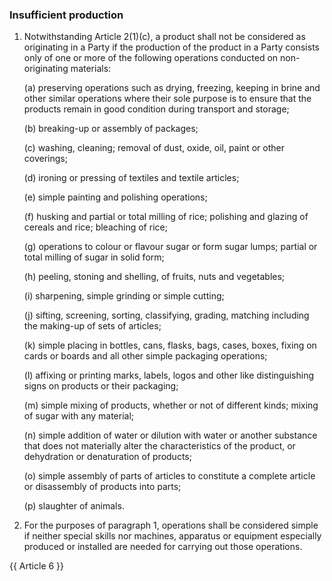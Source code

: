 ### Insufficient production

1. Notwithstanding Article 2(1)(c), a product shall not be considered as originating in a Party if the production of the product in a Party consists only of one or more of the following operations conducted on non-originating materials: 

    (a) preserving operations such as drying, freezing, keeping in brine and other similar operations where their sole purpose is to ensure that the products remain in good condition during transport and storage;  

    (b) breaking-up or assembly of packages; 

    (c) washing, cleaning; removal of dust, oxide, oil, paint or other coverings; 

    (d) ironing or pressing of textiles and textile articles; 

    (e) simple painting and polishing operations; 

    (f) husking and partial or total milling of rice; polishing and glazing of cereals and rice; bleaching of rice; 

    (g) operations to colour or flavour sugar or form sugar lumps; partial or total milling of sugar in solid form; 

    (h) peeling, stoning and shelling, of fruits, nuts and vegetables; 

    (i) sharpening, simple grinding or simple cutting; 

    (j) sifting, screening, sorting, classifying, grading, matching including the making-up of sets of articles;

    (k) simple placing in bottles, cans, flasks, bags, cases, boxes, fixing on cards or boards and all other simple packaging operations; 

    (l) affixing or printing marks, labels, logos and other like distinguishing signs on products or their packaging; 

    (m) simple mixing of products, whether or not of different kinds; mixing of sugar with any material; 

    (n) simple addition of water or dilution with water or another substance that does not materially alter the characteristics of the product, or dehydration or denaturation of products; 

    (o) simple assembly of parts of articles to constitute a complete article or disassembly of products into parts;  

    (p) slaughter of animals. 

2. For the purposes of paragraph 1, operations shall be considered simple if neither special skills nor machines, apparatus or equipment especially produced or installed are needed for carrying out those operations.

{{ Article 6 }}
